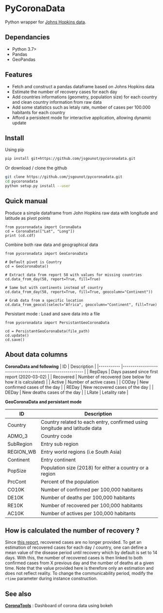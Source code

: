 # PyCoronaData

Python wrapper for [Johns Hopkins data](https://github.com/CSSEGISandData/COVID-19).

## Dependancies
- Python 3.7>
- Pandas
- GeoPandas

## Features
- Fetch and construct a pandas dataframe based on Johns Hopkins data
- Estimate the number of recovery cases for each day
- Add countries informations (geometry, population size) for each country and clean country information from raw data
- Add some statistics such as letaly rate, number of cases per 100.000 habitants for each country
- Afford a persistent mode for interactive application, allowing dynamic update

## Install
Using pip
```bash
pip install git+https://github.com/jsgounot/pycoronadata.git
```
Or download / clone the github
```bash
git clone https://github.com/jsgounot/pycoronadata.git
cd pycoronadata
python setup.py install --user
```

## Quick manual
Produce a simple dataframe from John Hopkins raw data with longitude and latitude as pivot points

```python3
from pycoronadata import CoronaData
cd = CoronaData(["Lat", "Long"])
print (cd.cdf)
```

Combine both raw data and geographical data 

```python3
from pycoronadata import GeoCoronaData

# Default pivot is Country
cd = GeoCoronaData()

# Extract data from report 58 with values for missing countries
cd.data_from_day(58, report=True, fill=True)

# Same but with continents instead of country
cd.data_from_day(58, report=True, fill=True, geocolumn="Continent"))

# Grab data from a specific location 
cd.data_from_geocol(select="Africa", geocolumn="Continent", fill=True)
```

Persistant mode : Load and save data into a file 

```python3
from pycoronadata import PersistantGeoCoronaData

cd = PersistantGeoCoronaData(file_path)
cd.update()
cd.save()
```

## About data columns
**CoronaData and following**
| ID        	| Description                                              	|
|-----------	|----------------------------------------------------------	|
| RepDays   	| Days passed since first report (2020-03-02)              	|
| Recovered 	| Number of recovered (see below for how it is calculated) 	|
| Active    	| Number of active cases                                   	|
| CODay     	| New confirmed cases of the day                           	|
| REDay     	| New recovered cases of the day                           	|
| DEDay     	| New deaths cases of the day                              	|
| LRate     	| Letality rate                                            	|

**GeoCoronaData and persistant mode**

| ID        	| Description                                                                	|
|-----------	|----------------------------------------------------------------------------	|
| Country   	| Country related to each entry, confirmed using longitude and latitude data 	|
| ADMO_3    	| Country code                                                               	|
| SubRegion 	| Entry sub region                                                           	|
| REGION_WB 	| Entry world regions (i.e South Asia)                                       	|
| Continent 	| Entry continent                                                            	|
| PopSize   	| Population size (2018) for either a country or a region                    	|
| PrcCont   	| Percent of the population                                                  	|
| CO10K     	| Number of confirmed per 100,000 habitants                                  	|
| DE10K     	| Number of deaths per 100,000 habitants                                     	|
| RE10K     	| Number of recovered per 100,000 habitants                                  	|
| AC10K     	| Number of actives per 100,000 habitants                                    	|

## How is calculated the number of recovery ?
Since [this report](https://github.com/CSSEGISandData/COVID-19/issues/1250), recovered cases are no longer provided. To get an estimation of recovered cases for each day / country, one can define a mean value of the disease period until recovery which by default is set to 14 days. With this, the number of recovered cases is then linked to both confirmed cases from X previous day and the number of deaths at a given time. Note that the value provided here is therefore only an estimation and does not reflect reality. To change the communicability period, modify the `rtime` parameter during instance construction.

## See also
**[CoronaTools](https://github.com/jsgounot/CoronaTools)** : Dashboard of corona data using bokeh